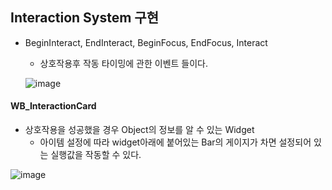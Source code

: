 ## Interaction System 구현

- BeginInteract, EndInteract, BeginFocus, EndFocus, Interact
  + 상호작용후 작동 타이밍에 관한 이벤트 들이다.

  ![image](https://github.com/HanYooTae/Unreal-Game-Project1/assets/123162344/80434b89-e684-4f9a-9bd1-fd2cbfc2aee2)

#### WB_InteractionCard
  - 상호작용을 성공했을 경우 Object의 정보를 알 수 있는 Widget
     + 아이템 설정에 따라 widget아래에 붙어있는 Bar의 게이지가 차면 설정되어 있는 실행값을 작동할 수 있다.

   
   ![image](https://github.com/HanYooTae/Unreal-Game-Project1/assets/123162344/6e21658c-c8f9-4f18-9ecf-ebebe1e59430)
